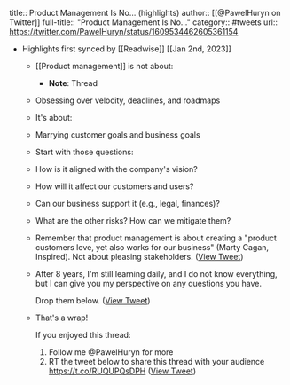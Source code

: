 title:: Product Management Is No... (highlights)
author:: [[@PawelHuryn on Twitter]]
full-title:: "Product Management Is No..."
category:: #tweets
url:: https://twitter.com/PawelHuryn/status/1609534462605361154

- Highlights first synced by [[Readwise]] [[Jan 2nd, 2023]]
	- [[Product management]] is not about:
		- **Note**: Thread
	- Obsessing over velocity, deadlines, and roadmaps
	- It's about:
	- Marrying customer goals and business goals
	- Start with those questions:
	- How is it aligned with the company's vision?
	- How will it affect our customers and users?
	- Can our business support it (e.g., legal, finances)?
	- What are the other risks? How can we mitigate them?
	- Remember that product management is about creating a "product customers love, yet also works for our business" (Marty Cagan, Inspired). Not about pleasing stakeholders. ([View Tweet](https://twitter.com/PawelHuryn/status/1609534486819086337))
	- After 8 years, I'm still learning daily, and I do not know everything, but I can give you my perspective on any questions you have.
	  
	  Drop them below. ([View Tweet](https://twitter.com/PawelHuryn/status/1609534490572881922))
	- That's a wrap!
	  
	  If you enjoyed this thread:
	  
	  1. Follow me @PawelHuryn for more
	  2. RT the tweet below to share this thread with your audience https://t.co/RUQUPQsDPH ([View Tweet](https://twitter.com/PawelHuryn/status/1609534492720472066))